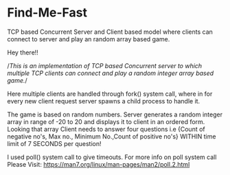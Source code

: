 # Find-Me-Fast
TCP based Concurrent Server and Client based model where clients can connect to server and play an random array based game.

Hey there!!

/*This is an implementation of TCP based Concurrent server 
to which multiple TCP clients can connect and play a random 
integer array based game.*/

Here multiple clients are handled through fork() system call,
where in for every new client request server spawns a child
process to handle it.

The game is based on random numbers.
Server generates a random integer array in range of -20 to 20
and displays it to client in an ordered form.
Looking that array Client needs to answer
four questions i.e 
{Count of negative no's, Max no., Minimum No.,Count of positive no's} 
WITHIN time limit of 7 SECONDS per question!

I used poll() system call to give timeouts.
For more info on poll system call 
Please Visit: 
https://man7.org/linux/man-pages/man2/poll.2.html
